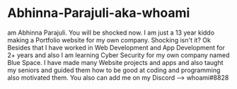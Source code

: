 # Abhinna-Parajuli-aka-whoami
 am Abhinna Parajuli. You will be shocked now. I am just a 13 year kiddo making a Portfolio website for my own company. Shocking isn't it? Ok Besides that I have worked in Web Development and App Development for 2+ years and also I am learning Cyber Security for my own company named Blue Space. I have made many Website projects and apps and also taught my seniors and guided them how to be good at coding and programming also motivated them. You also can add me on my Discord --> whoami#8828
